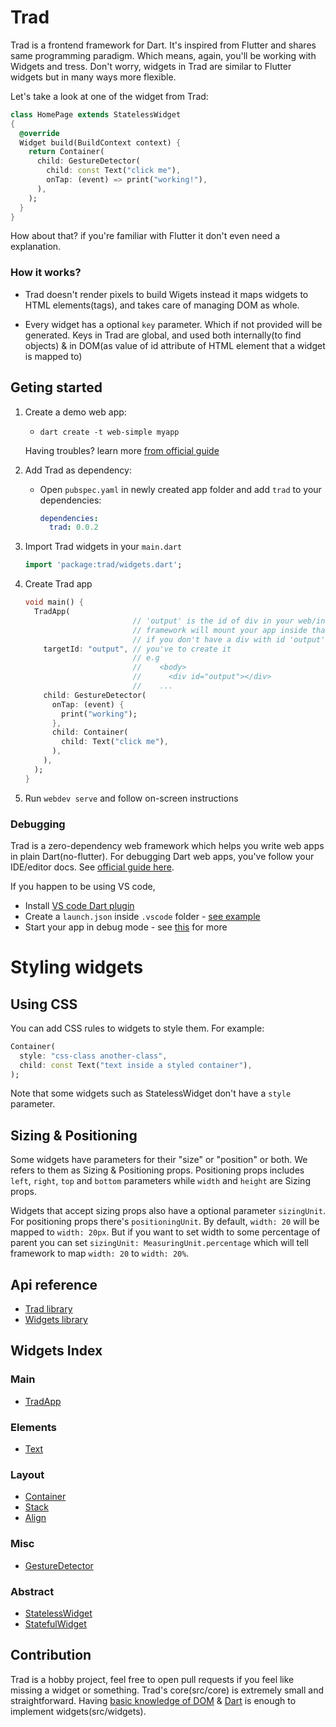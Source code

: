 # Trad

Trad is a frontend framework for Dart. It's inspired from Flutter and shares same programming paradigm. Which means, again, you'll be working with Widgets and tress. Don't worry, widgets in Trad are similar to Flutter widgets but in many ways more flexible.

Let's take a look at one of the widget from Trad: 

```dart
class HomePage extends StatelessWidget
{
  @override
  Widget build(BuildContext context) {
    return Container(
      child: GestureDetector(
        child: const Text("click me"),
        onTap: (event) => print("working!"),
      ),
    );
  }
}
```
How about that? if you're familiar with Flutter it don't even need a explanation. 


### How it works?

- Trad doesn't render pixels to build Wigets instead it maps widgets to HTML elements(tags), and takes care of managing DOM as whole.

- Every widget has a optional `key` parameter. Which if not provided will be generated. Keys in Trad are global, and used both internally(to find objects) & in DOM(as value of id attribute of HTML element that a widget is mapped to)

## Geting started

1. Create a demo web app:
    - `dart create -t web-simple myapp`
  
    Having troubles? learn more [from official guide](https://dart.dev/tutorials/web/get-started)
    
2. Add Trad as dependency:
    - Open `pubspec.yaml` in newly created app folder and add `trad` to your dependencies:
      ```yaml
      dependencies:
        trad: 0.0.2
      ```

3. Import Trad widgets in your `main.dart`
    ```dart
    import 'package:trad/widgets.dart';
    ```

3. Create Trad app
    ```dart
    void main() {
      TradApp(
                            // 'output' is the id of div in your web/index.html
                            // framework will mount your app inside that div
                            // if you don't have a div with id 'output' in web/index.html, 
        targetId: "output", // you've to create it
                            // e.g
                            //    <body>
                            //      <div id="output"></div> 
                            //    ...
        child: GestureDetector(
          onTap: (event) {
            print("working");
          },
          child: Container(
            child: Text("click me"),
          ),
        ),
      );
    }
    ```

3. Run `webdev serve` and follow on-screen instructions

### Debugging

Trad is a zero-dependency web framework which helps you write web apps in plain Dart(no-flutter). For debugging Dart web apps, you've follow your IDE/editor docs. See [official guide here](https://dart.dev/tools#general-purpose-tools).

If you happen to be using VS code,

- Install [VS code Dart plugin](https://marketplace.visualstudio.com/items?itemName=Dart-Code.dart-code)
- Create a `launch.json` inside `.vscode` folder - [see example](https://github.com/erlage/trad/blob/main/example/vscode/launch.json)
- Start your app in debug mode - see [this](https://code.visualstudio.com/docs/editor/debugging) for more

# Styling widgets

## Using CSS

You can add CSS rules to widgets to style them. For example:
```dart
Container(
  style: "css-class another-class",
  child: const Text("text inside a styled container"),
);
```
Note that some widgets such as StatelessWidget don't have a `style` parameter.

## Sizing & Positioning

Some widgets have parameters for their "size" or "position" or both. We refers to them as Sizing & Positioning props. Positioning props includes `left`, `right`, `top` and `bottom` parameters while `width` and `height` are Sizing props.

Widgets that accept sizing props also have a optional parameter `sizingUnit`. For positioning props there's `positioningUnit`. By default, `width: 20` will be mapped to `width: 20px`. But if you want to set width to some percentage of parent you can set `sizingUnit: MeasuringUnit.percentage` which will tell framework to map `width: 20` to `width: 20%`.

## Api reference

- [Trad library](https://pub.dev/documentation/trad/latest/trad/trad-library.html)
- [Widgets library](https://pub.dev/documentation/trad/latest/widgets/widgets-library.html)

## Widgets Index

### Main

- [TradApp](https://pub.dev/documentation/trad/latest/widgets/TradApp-class.html)

### Elements

- [Text](https://pub.dev/documentation/trad/latest/widgets/Text-class.html)

### Layout

- [Container](https://pub.dev/documentation/trad/latest/widgets/Container-class.html)
- [Stack](https://pub.dev/documentation/trad/latest/widgets/Stack-class.html)
- [Align](https://pub.dev/documentation/trad/latest/widgets/Align-class.html)

### Misc

- [GestureDetector](https://pub.dev/documentation/trad/latest/widgets/GestureDetector-class.html)

### Abstract

- [StatelessWidget](https://pub.dev/documentation/trad/latest/trad/StatelessWidget-class.html)
- [StatefulWidget](https://pub.dev/documentation/trad/latest/trad/StatefulWidget-class.html)

## Contribution
Trad is a hobby project, feel free to open pull requests if you feel like missing a widget or something. Trad's core(src/core) is extremely small and straightforward. Having [basic knowledge of DOM](https://dart.dev/tutorials/web/low-level-html/connect-dart-html) & [Dart](https://dart.dev/guides/language/language-tour) is enough to implement widgets(src/widgets).
